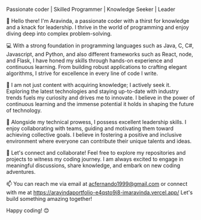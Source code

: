 Passionate coder | Skilled Programmer | Knowledge Seeker | Leader

👋 Hello there! I'm Aravinda, a passionate coder with a thirst for knowledge and a knack for leadership. I thrive in the world of programming and enjoy diving deep into complex problem-solving.

💻 With a strong foundation in programming languages such as Java, C, C#, Javascript, and Python, and also different frameworks such as React, node, and Flask, I have honed my skills through hands-on experience and continuous learning. From building robust applications to crafting elegant algorithms, I strive for excellence in every line of code I write.

🌟 I am not just content with acquiring knowledge; I actively seek it. Exploring the latest technologies and staying up-to-date with industry trends fuels my curiosity and drives me to innovate. I believe in the power of continuous learning and the immense potential it holds in shaping the future of technology.

🤝 Alongside my technical prowess, I possess excellent leadership skills. I enjoy collaborating with teams, guiding and motivating them toward achieving collective goals. I believe in fostering a positive and inclusive environment where everyone can contribute their unique talents and ideas.

🚀 Let's connect and collaborate! Feel free to explore my repositories and projects to witness my coding journey. I am always excited to engage in meaningful discussions, share knowledge, and embark on new coding adventures.

📫 You can reach me via email at acfernando1999@gmail.com or connect with me at https://aravindaportfolio-e4qsto9i8-imaravinda.vercel.app/ Let's build something amazing together!

Happy coding! 😊

